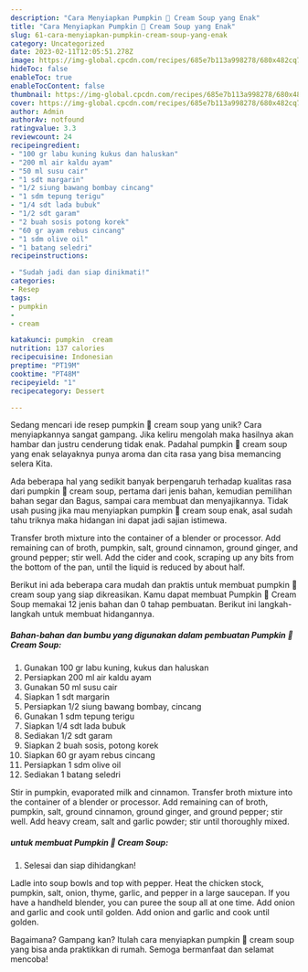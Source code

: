 ```yaml
---
description: "Cara Menyiapkan Pumpkin 🎃 Cream Soup yang Enak"
title: "Cara Menyiapkan Pumpkin 🎃 Cream Soup yang Enak"
slug: 61-cara-menyiapkan-pumpkin-cream-soup-yang-enak
category: Uncategorized
date: 2023-02-11T12:05:51.278Z
image: https://img-global.cpcdn.com/recipes/685e7b113a998278/680x482cq70/pumpkin-cream-soup-foto-resep-utama.jpg
hideToc: false
enableToc: true
enableTocContent: false
thumbnail: https://img-global.cpcdn.com/recipes/685e7b113a998278/680x482cq70/pumpkin-cream-soup-foto-resep-utama.jpg
cover: https://img-global.cpcdn.com/recipes/685e7b113a998278/680x482cq70/pumpkin-cream-soup-foto-resep-utama.jpg
author: Admin
authorAv: notfound
ratingvalue: 3.3
reviewcount: 24
recipeingredient:
- "100 gr labu kuning kukus dan haluskan"
- "200 ml air kaldu ayam"
- "50 ml susu cair"
- "1 sdt margarin"
- "1/2 siung bawang bombay cincang"
- "1 sdm tepung terigu"
- "1/4 sdt lada bubuk"
- "1/2 sdt garam"
- "2 buah sosis potong korek"
- "60 gr ayam rebus cincang"
- "1 sdm olive oil"
- "1 batang seledri"
recipeinstructions:

- "Sudah jadi dan siap dinikmati!"
categories:
- Resep
tags:
- pumpkin
- 
- cream

katakunci: pumpkin  cream 
nutrition: 137 calories
recipecuisine: Indonesian
preptime: "PT19M"
cooktime: "PT48M"
recipeyield: "1"
recipecategory: Dessert

---
```





Sedang mencari ide resep pumpkin 🎃 cream soup yang unik? Cara menyiapkannya sangat gampang. Jika keliru mengolah maka hasilnya akan hambar dan justru cenderung tidak enak. Padahal pumpkin 🎃 cream soup yang enak selayaknya punya aroma dan cita rasa yang bisa memancing selera Kita.





Ada beberapa hal yang sedikit banyak berpengaruh terhadap kualitas rasa dari pumpkin 🎃 cream soup, pertama dari jenis bahan, kemudian pemilihan bahan segar dan Bagus, sampai cara membuat dan menyajikannya. Tidak usah pusing jika mau menyiapkan pumpkin 🎃 cream soup enak,      asal sudah tahu triknya maka hidangan ini dapat jadi sajian istimewa.














Transfer broth mixture into the container of a blender or processor. Add remaining can of broth, pumpkin, salt, ground cinnamon, ground ginger, and ground pepper; stir well. Add the cider and cook, scraping up any bits from the bottom of the pan, until the liquid is reduced by about half.






Berikut ini ada beberapa cara mudah dan praktis untuk membuat pumpkin 🎃 cream soup yang siap dikreasikan. Kamu dapat membuat Pumpkin 🎃 Cream Soup memakai 12 jenis bahan dan 0 tahap pembuatan. Berikut ini langkah-langkah untuk membuat hidangannya.

<!--inarticleads1-->

##### Bahan-bahan dan bumbu yang digunakan dalam pembuatan Pumpkin 🎃 Cream Soup:

1. Gunakan 100 gr labu kuning, kukus dan haluskan
1. Persiapkan 200 ml air kaldu ayam
1. Gunakan 50 ml susu cair
1. Siapkan 1 sdt margarin
1. Persiapkan 1/2 siung bawang bombay, cincang
1. Gunakan 1 sdm tepung terigu
1. Siapkan 1/4 sdt lada bubuk
1. Sediakan 1/2 sdt garam
1. Siapkan 2 buah sosis, potong korek
1. Siapkan 60 gr ayam rebus cincang
1. Persiapkan 1 sdm olive oil
1. Sediakan 1 batang seledri


Stir in pumpkin, evaporated milk and cinnamon. Transfer broth mixture into the container of a blender or processor. Add remaining can of broth, pumpkin, salt, ground cinnamon, ground ginger, and ground pepper; stir well. Add heavy cream, salt and garlic powder; stir until thoroughly mixed. 

<!--inarticleads2-->

#####  untuk membuat Pumpkin 🎃 Cream Soup:


1. Selesai dan siap dihidangkan!

Ladle into soup bowls and top with pepper. Heat the chicken stock, pumpkin, salt, onion, thyme, garlic, and pepper in a large saucepan. If you have a handheld blender, you can puree the soup all at one time. Add onion and garlic and cook until golden. Add onion and garlic and cook until golden. 

Bagaimana? Gampang kan? Itulah cara menyiapkan pumpkin 🎃 cream soup yang bisa anda praktikkan di rumah. Semoga bermanfaat dan selamat mencoba!
